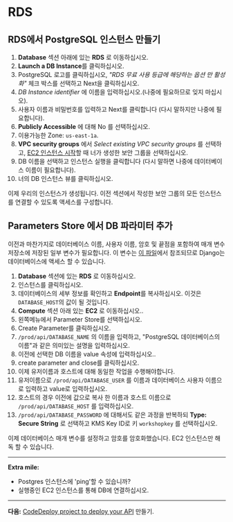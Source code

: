 ﻿# RDS

## RDS에서 PostgreSQL 인스턴스 만들기
1. **Database** 섹션 아래에 있는 **RDS** 로 이동하십시오.
2. **Launch a DB Instance**를 클릭하십시오.
3. PostgreSQL 로고를 클릭하십시오, _"RDS 무료 사용 등급에 해당하는 옵션 만 활성화"_ 체크 박스를 선택하고 Next을 클릭하십시오.
4. _DB Instance identifier_ 에 이름을 입력하십시오.(나중에 필요하므로 잊지 마십시오).
5. 사용자 이름과 비밀번호를 입력하고 Next를 클릭합니다 (다시 말하지만 나중에 필요합니다).
6. **Publicly Accessible** 에 대해 No 를 선택하십시오.
7. 이용가능한 Zone: `us-east-1a`.
8. **VPC security groups** 에서 _Select existing VPC security groups_ 를 선택하고, [EC2 인스턴스 시작](/workshop/s3-web-ec2-api-rds/02-EC2-instances.md#launch-your-first-ec2-instance)할 때 너가 생성한 보안 그룹을 선택하십시오.
9. DB 이름을 선택하고 인스턴스 실행을 클릭합니다 (다시 말하면 나중에 데이터베이스 이름이 필요합니다).
10. 너의 DB 인스턴스 뷰를 클릭하십시오.

이제 우리의 인스턴스가 생성됩니다. 이전 섹션에서 작성한 보안 그룹의 모든 인스턴스를 연결할 수 있도록 액세스를 구성합니다.

## Parameters Store 에서 DB 파라미터 추가

이전과 마찬가지로 데이터베이스 이름, 사용자 이름, 암호 및 끝점을 포함하여 매개 변수 저장소에 저장된 일부 변수가 필요합니다. 이 변수는 [이 파일](/backend/conduit/settings/ec2.py)에서 참조되므로 Django는 데이터베이스에 액세스 할 수 있습니다.

1. **Database** 섹션에 있는 **RDS** 로 이동하십시오.
2. 인스턴스를 클릭하십시오.
3. 데이터베이스의 세부 정보를 확인하고 **Endpoint**를 복사하십시오. 이것은`DATABASE_HOST`의 값이 될 것입니다.
4. **Compute** 섹션 아래 있는 **EC2** 로 이동하십시오..
5. 왼쪽메뉴에서 Parameter Store를 선택하십시오.
6. Create Parameter를 클릭하십시오.
7. `/prod/api/DATABASE_NAME` 의 이름을 입력하고, "PostgreSQL 데이터베이스의 이름"과 같은 의미있는 설명을 입력하십시오.
8. 이전에 선택한 DB 이름을 value 속성에 입력하십시오..
9. create parameter and close를 클릭하십시오.
10. 이제 유저이름과 호스트에 대해 동일한 작업을 수행해야합니다.
  1. 유저이름으로 `/prod/api/DATABASE_USER` 를 이름과 데이터베이스 사용자 이름으로 입력하고 value로 입력하십시오.
  2. 호스트의 경우 이전에 값으로 복사 한 이름과 호스트 이름으로 `/prod/api/DATABASE_HOST` 를 입력하십시오.
11. `/prod/api/DATABASE_PASSWORD` 에 대해서도 같은 과정을 반복하되 **Type: Secure String** 로 선택하고 KMS Key ID로 키 `workshopkey` 를 선택하십시오.

이제 데이터베이스 매개 변수를 설정하고 암호를 암호화했습니다. EC2 인스턴스만 해독 할 수 있습니다.

---
**Extra mile:**

- Postgres 인스턴스에 'ping'할 수 있습니까?
- 실행중인 EC2 인스턴스를 통해 DB에 연결하십시오.

---

**다음:** [CodeDeploy project to deploy your API](/workshop/s3-web-ec2-api-rds/04-code-deploy.md) 만들기.
